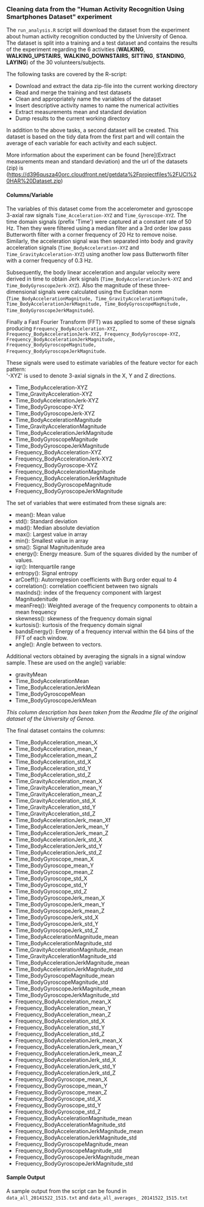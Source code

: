 ### Cleaning data from the "Human Activity Recognition Using Smartphones Dataset" experiment

The `run_analysis.R` script will download the dataset from the experiment about human activity recognition conducted by the University of Genoa. The dataset is split into a training and a test dataset and contains the results of the experiment regarding the 6 activities (**WALKING**, **WALKING_UPSTAIRS**, **WALKING_DOWNSTAIRS**, **SITTING**, **STANDING**, **LAYING**) of the 30 volunteers/subjects.

The following tasks are covered by the R-script:
* Download and extract the data zip-file into the current working directory
* Read and merge the training and test datasets
* Clean and appropriately name the variables of the dataset
* Insert descriptive activity names to name the numerical activities
* Extract measurements mean and standard deviation
* Dump results to the current working directory

In addition to the above tasks, a second dataset will be created. This dataset is based on the tidy data from the first part and will contain the average of each variable for each activity and each subject.

More information about the experiment can be found [here](Extract measurements mean and standard deviation) and the url of the datasets (zip) is (https://d396qusza40orc.cloudfront.net/getdata%2Fprojectfiles%2FUCI%20HAR%20Dataset.zip)

#### Columns/Variable
The variables of this dataset come from the accelerometer and gyroscope 3-axial raw signals `Time_Acceleration-XYZ` and `Time_Gyroscope-XYZ`. The time domain signals (prefix 'Time') were captured at a constant rate of 50 Hz. Then they were filtered using a median filter and a 3rd order low pass Butterworth filter with a corner frequency of 20 Hz to remove noise. Similarly, the acceleration signal was then separated into body and gravity acceleration signals (`Time_BodyAcceleration-XYZ` and `Time_GravityAcceleration-XYZ`) using another low pass Butterworth filter with a corner frequency of 0.3 Hz. 

Subsequently, the body linear acceleration and angular velocity were derived in time to obtain Jerk signals (`Time_BodyAccelerationJerk-XYZ` and `Time_BodyGyroscopeJerk-XYZ`). Also the magnitude of these three-dimensional signals were calculated using the Euclidean norm (`Time_BodyAccelerationMagnitude, Time_GravityAccelerationMagnitude, Time_BodyAccelerationJerkMagnitude, Time_BodyGyroscopeMagnitude, Time_BodyGyroscopeJerkMagnitude`). 

Finally a Fast Fourier Transform (FFT) was applied to some of these signals producing `Frequency_BodyAcceleration-XYZ, Frequency_BodyAccelerationJerk-XYZ, Frequency_BodyGyroscope-XYZ, Frequency_BodyAccelerationJerkMagnitude, Frequency_BodyGyroscopeMagnitude, Frequency_BodyGyroscopeJerkMagnitude`.

These signals were used to estimate variables of the feature vector for each pattern:  
'-XYZ' is used to denote 3-axial signals in the X, Y and Z directions.
- Time_BodyAcceleration-XYZ
- Time_GravityAcceleration-XYZ
- Time_BodyAccelerationJerk-XYZ
- Time_BodyGyroscope-XYZ
- Time_BodyGyroscopeJerk-XYZ
- Time_BodyAccelerationMagnitude
- Time_GravityAccelerationMagnitude
- Time_BodyAccelerationJerkMagnitude
- Time_BodyGyroscopeMagnitude
- Time_BodyGyroscopeJerkMagnitude
- Frequency_BodyAcceleration-XYZ
- Frequency_BodyAccelerationJerk-XYZ
- Frequency_BodyGyroscope-XYZ
- Frequency_BodyAccelerationMagnitude
- Frequency_BodyAccelerationJerkMagnitude
- Frequency_BodyGyroscopeMagnitude
- Frequency_BodyGyroscopeJerkMagnitude

The set of variables that were estimated from these signals are: 
- mean(): Mean value
- std(): Standard deviation
- mad(): Median absolute deviation 
- max(): Largest value in array
- min(): Smallest value in array
- sma(): Signal Magnitudenitude area
- energy(): Energy measure. Sum of the squares divided by the number of values. 
- iqr(): Interquartile range 
- entropy(): Signal entropy
- arCoeff(): Autorregresion coefficients with Burg order equal to 4
- correlation(): correlation coefficient between two signals
- maxInds(): index of the frequency component with largest Magnitudenitude
- meanFreq(): Weighted average of the frequency components to obtain a mean frequency
- skewness(): skewness of the frequency domain signal 
- kurtosis(): kurtosis of the frequency domain signal 
- bandsEnergy(): Energy of a frequency interval within the 64 bins of the FFT of each window.
- angle(): Angle between to vectors.

Additional vectors obtained by averaging the signals in a signal window sample. These are used on the angle() variable:
- gravityMean
- Time_BodyAccelerationMean
- Time_BodyAccelerationJerkMean
- Time_BodyGyroscopeMean
- Time_BodyGyroscopeJerkMean

*This column description has been taken from the Readme file of the original dataset of the University of Genoa.*

The final dataset contains the columns:
- Time_BodyAcceleration_mean_X
- Time_BodyAcceleration_mean_Y
- Time_BodyAcceleration_mean_Z
- Time_BodyAcceleration_std_X
- Time_BodyAcceleration_std_Y
- Time_BodyAcceleration_std_Z
- Time_GravityAcceleration_mean_X
- Time_GravityAcceleration_mean_Y
- Time_GravityAcceleration_mean_Z
- Time_GravityAcceleration_std_X
- Time_GravityAcceleration_std_Y
- Time_GravityAcceleration_std_Z
- Time_BodyAccelerationJerk_mean_Xf
- Time_BodyAccelerationJerk_mean_Y
- Time_BodyAccelerationJerk_mean_Z
- Time_BodyAccelerationJerk_std_X
- Time_BodyAccelerationJerk_std_Y
- Time_BodyAccelerationJerk_std_Z
- Time_BodyGyroscope_mean_X
- Time_BodyGyroscope_mean_Y
- Time_BodyGyroscope_mean_Z
- Time_BodyGyroscope_std_X
- Time_BodyGyroscope_std_Y
- Time_BodyGyroscope_std_Z
- Time_BodyGyroscopeJerk_mean_X
- Time_BodyGyroscopeJerk_mean_Y
- Time_BodyGyroscopeJerk_mean_Z
- Time_BodyGyroscopeJerk_std_X
- Time_BodyGyroscopeJerk_std_Y
- Time_BodyGyroscopeJerk_std_Z
- Time_BodyAccelerationMagnitude_mean
- Time_BodyAccelerationMagnitude_std
- Time_GravityAccelerationMagnitude_mean
- Time_GravityAccelerationMagnitude_std
- Time_BodyAccelerationJerkMagnitude_mean
- Time_BodyAccelerationJerkMagnitude_std
- Time_BodyGyroscopeMagnitude_mean
- Time_BodyGyroscopeMagnitude_std
- Time_BodyGyroscopeJerkMagnitude_mean
- Time_BodyGyroscopeJerkMagnitude_std
- Frequency_BodyAcceleration_mean_X
- Frequency_BodyAcceleration_mean_Y
- Frequency_BodyAcceleration_mean_Z
- Frequency_BodyAcceleration_std_X
- Frequency_BodyAcceleration_std_Y
- Frequency_BodyAcceleration_std_Z
- Frequency_BodyAccelerationJerk_mean_X
- Frequency_BodyAccelerationJerk_mean_Y
- Frequency_BodyAccelerationJerk_mean_Z
- Frequency_BodyAccelerationJerk_std_X
- Frequency_BodyAccelerationJerk_std_Y
- Frequency_BodyAccelerationJerk_std_Z
- Frequency_BodyGyroscope_mean_X
- Frequency_BodyGyroscope_mean_Y
- Frequency_BodyGyroscope_mean_Z
- Frequency_BodyGyroscope_std_X
- Frequency_BodyGyroscope_std_Y
- Frequency_BodyGyroscope_std_Z
- Frequency_BodyAccelerationMagnitude_mean
- Frequency_BodyAccelerationMagnitude_std
- Frequency_BodyAccelerationJerkMagnitude_mean
- Frequency_BodyAccelerationJerkMagnitude_std
- Frequency_BodyGyroscopeMagnitude_mean
- Frequency_BodyGyroscopeMagnitude_std
- Frequency_BodyGyroscopeJerkMagnitude_mean
- Frequency_BodyGyroscopeJerkMagnitude_std

#### Sample Output
A sample output from the script can be found in `data_all_20141522_1515.txt` and `data_all_averages_ 20141522_1515.txt`
